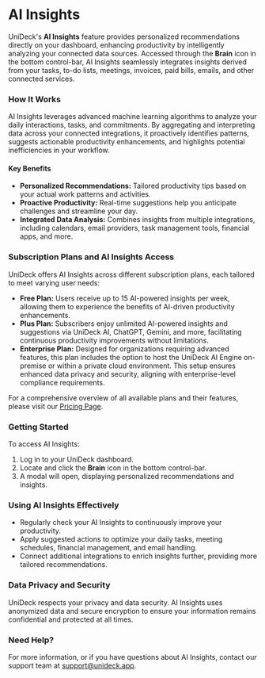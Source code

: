 # AI Insights

​UniDeck's **AI Insights** feature provides personalized recommendations directly on your dashboard, enhancing productivity by intelligently analyzing your connected data sources. Accessed through the **Brain** icon in the bottom control-bar, AI Insights seamlessly integrates insights derived from your tasks, to-do lists, meetings, invoices, paid bills, emails, and other connected services.​

### How It Works

AI Insights leverages advanced machine learning algorithms to analyze your daily interactions, tasks, and commitments. By aggregating and interpreting data across your connected integrations, it proactively identifies patterns, suggests actionable productivity enhancements, and highlights potential inefficiencies in your workflow.​

#### Key Benefits

* **Personalized Recommendations:** Tailored productivity tips based on your actual work patterns and activities.​
* **Proactive Productivity:** Real-time suggestions help you anticipate challenges and streamline your day.​
* **Integrated Data Analysis:** Combines insights from multiple integrations, including calendars, email providers, task management tools, financial apps, and more.​

### Subscription Plans and AI Insights Access

UniDeck offers AI Insights across different subscription plans, each tailored to meet varying user needs:​

* **Free Plan:** Users receive up to 15 AI-powered insights per week, allowing them to experience the benefits of AI-driven productivity enhancements.​
* **Plus Plan:** Subscribers enjoy unlimited AI-powered insights and suggestions via UniDeck AI, ChatGPT, Gemini, and more, facilitating continuous productivity improvements without limitations.​
* **Enterprise Plan:** Designed for organizations requiring advanced features, this plan includes the option to host the UniDeck AI Engine on-premise or within a private cloud environment. This setup ensures enhanced data privacy and security, aligning with enterprise-level compliance requirements.​

For a comprehensive overview of all available plans and their features, please visit our [Pricing Page](https://unideck.app/pricing).​

### Getting Started

To access AI Insights:

1. Log in to your UniDeck dashboard.​
2. Locate and click the **Brain** icon in the bottom control-bar.​
3. A modal will open, displaying personalized recommendations and insights.​

### Using AI Insights Effectively

* Regularly check your AI Insights to continuously improve your productivity.​
* Apply suggested actions to optimize your daily tasks, meeting schedules, financial management, and email handling.​
* Connect additional integrations to enrich insights further, providing more tailored recommendations.​

### Data Privacy and Security

UniDeck respects your privacy and data security. AI Insights uses anonymized data and secure encryption to ensure your information remains confidential and protected at all times.​

### Need Help?

For more information, or if you have questions about AI Insights, contact our support team at [support@unideck.app](mailto:support@unideck.app).​
